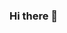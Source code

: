 ### Hi there 👋

<!--
**kav1239/kav1239** is a ✨ _special_ ✨ repository because its `README.md` (this file) appears on your GitHub profile.

Here are some ideas to get you started:

- 🔭 I’m currently working on myself.
- 🌱 I’m currently learning and growing everyday.
- 👯 I’m looking to collaborate on some good projects
- 📫 How to reach me: Here is my email id- sharmakavya6525@gmail.com
- ⚡ Fun fact: Hardwork is a key to success
